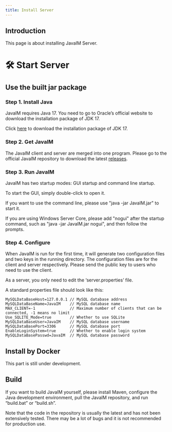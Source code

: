 ```yaml
---
title: Install Server
---
```


## Introduction

This page is about installing JavaIM Server.

# 🛠 Start Server

## Use the built jar package

### Step 1. Install Java

JavaIM requires Java 17. You need to go to Oracle’s official website to download the installation package of JDK 17.

Click [here](https://download.oracle.com/java/17/latest/jdk-17\_windows-x64\_bin.exe) to download the installation package of JDK 17.

### Step 2. Get JavaIM

The JavaIM client and server are merged into one program. Please go to the official JavaIM repository to download the latest [releases](https://github.com/JavaIM/JavaIM/releases).

### Step 3. Run JavaIM

JavaIM has two startup modes: GUI startup and command line startup.

To start the GUI, simply double-click to open it.

If you want to use the command line, please use "java -jar JavaIM.jar" to start it.

If you are using Windows Server Core, please add "nogui" after the startup command, such as "java -jar JavaIM.jar nogui", and then follow the prompts.

### Step 4. Configure

When JavaIM is run for the first time, it will generate two configuration files and two keys in the running directory. The configuration files are for the client and server respectively. Please send the public key to users who need to use the client.&#x20;

As a server, you only need to edit the ‘server.properties’ file.

A standard properties file should look like this:

```properties
MySQLDataBaseHost=127.0.0.1 // MySQL database address
MySQLDataBaseName=JavaIM    // MySQL database name
MAX_CLIENT=-1               // Maximum number of clients that can be connected, -1 means no limit
Use_SQLITE_Mode=true        // Whether to use SQLite
MySQLDataBaseUser=JavaIM    // MySQL database username
MySQLDataBasePort=3306      // MySQL database port
EnableLoginSystem=true      // Whether to enable login system
MySQLDataBasePasswd=JavaIM  // MySQL database password
```

## Install by Docker

This part is still under development.

## Build

If you want to build JavaIM yourself, please install Maven, configure the Java development environment, pull the JavaIM repository, and run “build.bat” or “build.sh”.

Note that the code in the repository is usually the latest and has not been extensively tested. There may be a lot of bugs and it is not recommended for production use.
